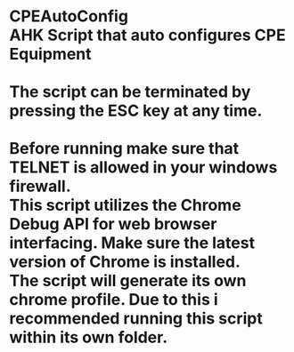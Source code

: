 # CPEAutoConfig<br>AHK Script that auto configures CPE Equipment<br><br>The script can be terminated by pressing the ESC key at any time.<br><br>Before running make sure that TELNET is allowed in your windows firewall.<br>This script utilizes the Chrome Debug API for web browser interfacing. Make sure the latest version of Chrome is installed.<br>The script will generate its own chrome profile. Due to this i recommended running this script within its own folder.<br>
